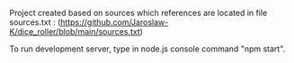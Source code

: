 Project created based on sources which references are located in file sources.txt : (https://github.com/Jaroslaw-K/dice_roller/blob/main/sources.txt)

To run development server, type in node.js console command "npm start".
